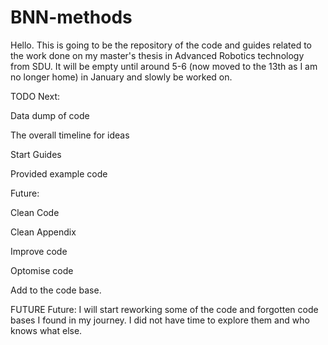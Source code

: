 # BNN-methods

Hello. This is going to be the repository of the code and guides related to the work done on my master's thesis in Advanced Robotics technology from SDU. It will be empty until around 5-6 (now moved to the 13th as I am no longer home) in January and slowly be worked on.

TODO Next:

Data dump of code

The overall timeline for ideas

Start Guides

Provided example code

Future:

Clean Code

Clean Appendix

Improve code

Optomise code

Add to the code base.


FUTURE Future:
I will start reworking some of the code and forgotten code bases I found in my journey. I did not have time to explore them and who knows what else.
